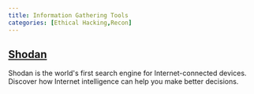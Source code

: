 ```yaml
---
title: Information Gathering Tools
categories: [Ethical Hacking,Recon]
---
```


## [Shodan](https://www.shodan.io/)

Shodan is the world's first search engine for Internet-connected devices. Discover how Internet intelligence can help you make better decisions.
